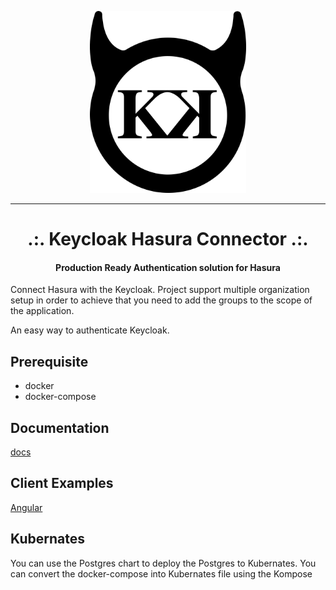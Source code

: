 <p align="center">
  <a href="https://github.com/httpsOmkar/keycloak-hasura-connector">
    <img src="logo.png" width="250px" alt="Keycloak Hasura Connector" />
  </a>
</p>

---

<h1 align="center">.:. Keycloak Hasura Connector .:. </h1>
<h4 align="center">Production Ready Authentication solution for Hasura</h4>


Connect Hasura with the Keycloak. Project support multiple organization setup in order to achieve that you need to add the groups to the scope of the application.

An easy way to authenticate Keycloak.

## Prerequisite
* docker
* docker-compose

## Documentation

[docs](/docs)

## Client Examples

[Angular](examples/hasura-connector-angular)

## Kubernates

You can use the Postgres chart to deploy the Postgres to Kubernates. You can convert the docker-compose into Kubernates file using the Kompose
